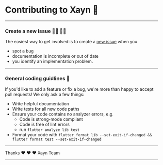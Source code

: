 # Contributing to Xayn :metal:

----------

### Create a new issue :raising_hand_man: :raising_hand_woman:

The easiest way to get involved is to create a [new issue](https://github.com/xaynetwork/xayn_swipe_it/issues/new) when you 
  - spot a bug
  - documentation is incomplete or out of date
  - you identify an implementation problem.

----------

### General coding guidlines :nail_care:

If you'd like to add a feature or fix a bug, we're more than happy to accept pull requests! We only ask a few things:

  - Write helpful documentation
  - Write tests for all new code paths
  - Ensure your code contains no analyzer errors, e.g.
    - Code is strong-mode compliant
    - Code is free of lint errors
    - run `flutter analyze lib test`
  - Format your code with `flutter format lib --set-exit-if-changed && flutter format test --set-exit-if-changed`
  
----------

Thanks ❤️ ❤️ ❤️
Xayn Team

----------
